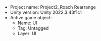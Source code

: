 <!-- UNITY CODE ASSIST INSTRUCTIONS START -->
- Project name: Project2_Roach Rearrange
- Unity version: Unity 2022.3.43f1c1
- Active game object:
  - Name: UI
  - Tag: Untagged
  - Layer: UI
<!-- UNITY CODE ASSIST INSTRUCTIONS END -->